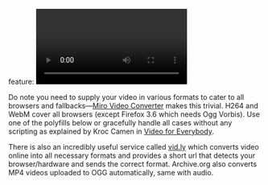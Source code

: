 feature: <video>
status: use
tags: polyfill gtie8
kind: html
polyfillurls: [Video.js](http://videojs.com/), [mediaelementjs](http://mediaelementjs.com/)


Do note you need to supply your video in various formats to cater to all browsers and fallbacks&mdash;[Miro Video Converter](http://www.mirovideoconverter.com/) makes this trivial. H264 and WebM cover all browsers (except Firefox 3.6 which needs Ogg Vorbis). Use one of the polyfills below or gracefully handle all cases without any scripting as explained by Kroc Camen in [Video for Everybody](http://camendesign.com/code/video_for_everybody).

There is also an incredibly useful service called [vid.ly](http://vid.ly) which converts video online into all necessary formats and provides a short url that detects your browser/hardware and sends the correct format. Archive.org also converts MP4 videos uploaded to OGG automatically, same with audio.

